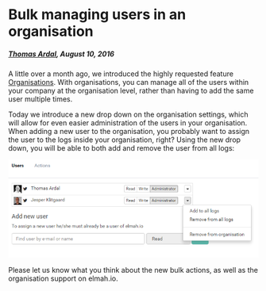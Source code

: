 # Bulk managing users in an organisation

##### [Thomas Ardal](http://elmah.io/about/), August 10, 2016

A little over a month ago, we introduced the highly requested feature [Organisations](/organization-support). With organisations, you can manage all of the users within your company at the organisation level, rather than having to add the same user multiple times.

Today we introduce a new drop down on the organisation settings, which will allow for even easier administration of the users in your organisation. When adding a new user to the organisation, you probably want to assign the user to the logs inside your organisation, right? Using the new drop down, you will be able to both add and remove the user from all logs:

![Bulk actions on a user](images/bulk.png)

Please let us know what you think about the new bulk actions, as well as the organisation support on elmah.io.